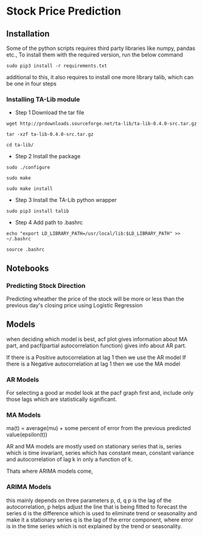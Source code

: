 # Stock Price Prediction

## Installation

Some of the python scripts requires third party libraries like numpy, pandas etc.,
To install them with the required version, run the below command
```shell
sudo pip3 install -r requirements.txt
```
additional to this, it also requires to install one more library talib, which can be one in four steps

### Installing TA-Lib module
* Step 1
Download the tar file
```shell
wget http://prdownloads.sourceforge.net/ta-lib/ta-lib-0.4.0-src.tar.gz
```
```shell
tar -xzf ta-lib-0.4.0-src.tar.gz
```
```shell
cd ta-lib/
```

* Step 2
Install the package
```shell
sudo ./configure
```
```shell
sudo make
```
```shell
sudo make install
```

* Step 3
Install the TA-Lib python wrapper
```shell
sudo pip3 install talib
```

* Step 4
Add path to .bashrc
```shell
echo "export LD_LIBRARY_PATH=/usr/local/lib:$LD_LIBRARY_PATH" >> ~/.bashrc
```
```shell
source .bashrc
```

## Notebooks

### Predicting Stock Direction

Predicting wheather the price of the stock will be more or less than the previous day's closing price using Logistic Regression

## Models
when deciding which model is best, acf plot gives information about MA part, and pacf(partial autocorrelation function) gives info about AR part.

If there is a Positive autocorrelation at lag 1 then we use the AR model
If there is a Negative autocorrelation at lag 1 then we use the MA model

### AR Models

For selecting a good ar model look at the pacf graph first and, include only those lags which are
statistically significant.

### MA Models

ma(t) = average(mu) + some percent of error from the previous predicted value(epsilon(t))

AR and MA models are mostly used on stationary series that is, series which is time invariant, series which has constant mean, constant variance and autocorrelation of lag k in only a function of k.

Thats where ARIMA models come,

### ARIMA Models

this mainly depends on three parameters p, d, q
p is the lag of the autocorrelation, p helps adjust the line that is being fitted to forecast the series
d is the difference which is used to eliminate trend or seasonality and make it a stationary series
q is the lag of the error component, where error is in the time series which is not explained by the trend or seasonality.